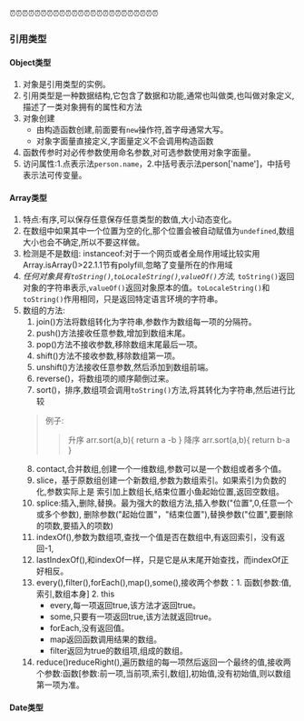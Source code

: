 ⏰⏰⏰⏰⏰⏰⏰⏰⏰⏰⏰⏰⏰⏰⏰⏰⏰⏰⏰⏰⏰⏰⏰⏰
### 引用类型

#### Object类型 

1. 对象是引用类型的实例。
2. 引用类型是一种数据结构,它包含了数据和功能,通常也叫做类,也叫做对象定义,描述了一类对象拥有的属性和方法
3. 对象创建
   * 由构造函数创建,前面要有`new`操作符,首字母通常大写。
   * 对象字面量直接定义,字面量定义不会调用构造函数
4. 函数传参时对必传参数使用命名参数,对可选参数使用对象字面量。
5. 访问属性:1.点表示法`person.name`，2.中括号表示法person['name']，中括号表示法可传变量。

#### Array类型

1. 特点:有序,可以保存任意保存任意类型的数值,大小动态变化。
2. 在数组中如果其中一个位置为空的化,那个位置会被自动赋值为`undefined`,数组大小也会不确定,所以不要这样做。
3. 检测是不是数组: instanceof:对于一个网页或者全局作用域比较实用 Array.isArray()>22.1.1节有polyfill,忽略了变量所在的作用域
4. *任何对象具有`toString()`,`toLocaleString()`,`valueOf()`方法,* `toString()`返回对象的字符串表示,`valueOf()`返回对象原本的值。`toLocaleString()`和`toString()`作用相同，只是返回特定语言环境的字符串。
5. 数组的方法:
   1. join()方法将数组转化为字符串,参数作为数组每一项的分隔符。
   2. push()方法接收任意参数,增加到数组末尾。
   3. pop()方法不接收参数,移除数组末尾最后一项。
   4. shift()方法不接收参数,移除数组第一项。
   5. unshift()方法接收任意参数,然后添加到数组前端。
   6. reverse()，将数组项的顺序颠倒过来。
   7. sort()，排序,数组项会调用`toString()`方法,将其转化为字符串,然后进行比较
   > 例子: 
   >>升序
   	arr.sort(a,b){
		return a -b
   		}
   >>降序 arr.sort(a,b){
   return b-a	
		}
    8. contact,合并数组,创建一个一维数组,参数可以是一个数组或者多个值。
    9. slice，基于原数组创建一个新数组,参数为数组索引。如果索引为负数的化,参数实际上是 索引加上数组长,结束位置小鱼起始位置,返回空数组。
    10. splice:插入,删除,替换。最为强大的数组方法,插入参数("位置",0,任意一个或多个参数),
删除参数("起始位置"，"结束位置"),替换参数("位置",要删除的项数,要插入的项数)
	11. indexOf(),参数为数组项,查找一个值是否在数组中,有返回索引，没有返回-1,
	12. lastIndexOf(),和indexOf一样，只是它是从末尾开始查找，而indexOf正好相反。
	13. every(),filter(),forEach(),map(),some(),接收两个参数：1. 函数[参数:值,索引,数组本身] 2. this
		* every,每一项返回true,该方法才返回true。
		* some,只要有一项返回true,该方法就返回true。
		* forEach,没有返回值。
		* map返回函数调用结果的数组。
		* filter返回为true的数组项,组成的数组。
	14. reduce()reduceRight(),遍历数组的每一项然后返回一个最终的值,接收两个参数:函数[参数:前一项,当前项,索引,数组],初始值,没有初始值,则以数组第一项为准。

#### Date类型
